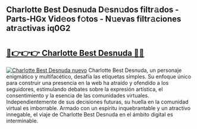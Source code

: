 ## Charlotte Best Desnuda D𝚎sn𝚞dos filtr𝚊dos - Parts-HGx Vid𝚎os f𝚘tos - N𝚞evas filtr𝚊ciones atr𝚊ctivas iq0G2

# <h2><a href="http://mb9wrjw.tromn.icu/?c=Charlotte+Best+Desnuda">🔗👉👉👉 Charlotte Best Desnuda 🔗🔗</a></h2>

[![Charlotte Best Desnuda nuevo](https://i.imgur.com/pEAQMta.gif)](http://mb9wrjw.tromn.icu/?c=Charlotte+Best+Desnuda)
Charlotte Best Desnuda, un personaje enigmático y multifacético, desafía las etiquetas simples. Su enfoque único para construir una presencia en la web ha atraído y ofendido a los seguidores, estimulando debates sobre la expresión artística, el consentimiento y la esencia de las comunidades virtuales. Independientemente de sus decisiones futuras, su huella en la comunidad virtual es imborrable. Armado con un espíritu inquebrantable y un atractivo innegable, el viaje de Charlotte Best Desnuda en el ámbito digital es interminable.
